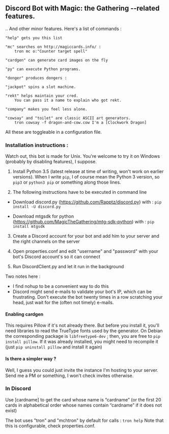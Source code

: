 Discord Bot with Magic: the Gathering --related features.
---

.. And other minor features. Here's a list of commands :
```
"help" gets you this list

"mc" searches on http://magiccards.info/ :
    tron mc o:"Counter target spell"

"cardgen" can generate card images on the fly

"py" can execute Python programs.
	
"donger" produces dongers :

"jackpot" spins a slot machine.

"rekt" helps maintain your cred.
    You can pass it a name to explain who got rekt.

"company" makes you feel less alone.

"cowsay" and "toilet" are classic ASCII art generators.
    tron cowsay -f dragon-and-cow.cow I'm a [Clockwork Dragon]
```

All these are toggleable in a configuration file.

### Installation instructions :

Watch out, this bot is made for Unix. You're welcome to try it on Windows (probably by disabling features), I suppose.


1. Install Python 3.5 (latest release at time of writing, won't work on earlier versions). When I write ```pip```, I of course mean the Python 3 version, so ```pip3``` or ```python3 pip``` or something along those lines.

2. The following instructions have to be executed in command line 

  * Download discord.py (https://github.com/Rapptz/discord.py) with :
```pip install -U discord.py```

  * Download mtgsdk for python (https://github.com/MagicTheGathering/mtg-sdk-python) with :
```pip install mtgsdk```

3. Create a Discord account for your bot and add him to your server and the right channels on the server

4. Open properties.conf and edit "username" and "password" with your bot's Discord account's so it can connect

5. Run DiscordClient.py and let it run in the background

Two notes here : 
- I find nohup to be a convenient way to do this
- Discord might send e-mails to validate your bot's IP, which can be frustrating. Don't execute the bot twenty times in a row scratching your head, just wait for the (often not timely) e-mails.



#### Enabling cardgen

This requires Pillow if it's not already there. But before you install it, you'll need libraries to read the TrueType fonts used by the generator. On Debian the corresponding package is ```libfreetype6-dev``` ; then, you are free to ```pip install pillow```. If it was already installed, you might need to recompile it (just ```pip uninstall pillow``` and install it again)

#### Is there a simpler way ?

Well, I guess you could just invite the instance I'm hosting to your server. Send me a PM or something, I won't check invites otherwise.

### In Discord
Use [cardname] to get the card whose name is “cardname” (or the first 20 cards in alphabetical order whose names contain “cardname” if it does not exist)

The bot uses "tron" and "mchtron" by default for calls :
```tron help```
Note that this is configurable, check properties.conf.